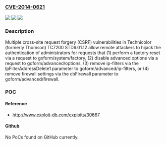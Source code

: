 ### [CVE-2014-0621](https://cve.mitre.org/cgi-bin/cvename.cgi?name=CVE-2014-0621)
![](https://img.shields.io/static/v1?label=Product&message=n%2Fa&color=blue)
![](https://img.shields.io/static/v1?label=Version&message=n%2Fa&color=blue)
![](https://img.shields.io/static/v1?label=Vulnerability&message=n%2Fa&color=brighgreen)

### Description

Multiple cross-site request forgery (CSRF) vulnerabilities in Technicolor (formerly Thomson) TC7200 STD6.01.12 allow remote attackers to hijack the authentication of administrators for requests that (1) perform a factory reset via a request to goform/system/factory, (2) disable advanced options via a request to goform/advanced/options, (3) remove ip-filters via the IpFilterAddressDelete1 parameter to goform/advanced/ip-filters, or (4) remove firewall settings via the cbFirewall parameter to goform/advanced/firewall.

### POC

#### Reference
- http://www.exploit-db.com/exploits/30667

#### Github
No PoCs found on GitHub currently.


